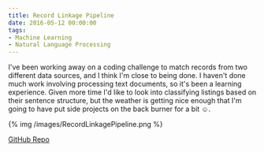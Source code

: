 ```yaml
---
title: Record Linkage Pipeline
date: 2016-05-12 00:00:00
tags:
- Machine Learning
- Natural Language Processing
---
```

I've been working away on a coding challenge to match records from two different data sources, and I think I'm close to being done.  I haven't done much work involving processing text documents, so it's been a learning experience.  Given more time I'd like to look into classifying listings based on their sentence structure, but the weather is getting nice enough that I'm going to have put side projects on the back burner for a bit ☺.

{% img /images/RecordLinkagePipeline.png %}

[GitHub Repo](https://github.com/DForshner/RecordLinkagePipelineDemo/)